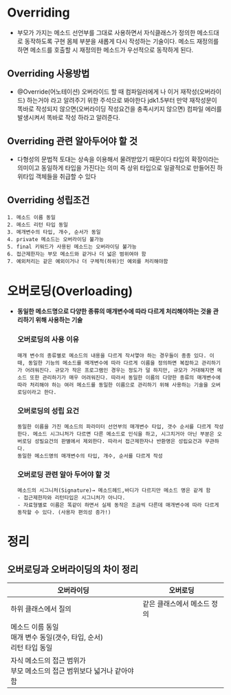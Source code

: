 # Overriding

- 부모가 가지는 메소드 선언부를 그대로 사용하면서 자식클래스가 정의한 메소드대로 동작하도록 구현 몸체 부분을 새롭게 다시 작성하는 기술이다. 메소드 재정의를 하면 메소드를 호출할 시 재정의한 메소드가 우선적으로 동작하게 된다.

## Overriding 사용방법
- @Override(어노테이션) 오버라이드 할 때 컴파일러에게 나 이거 재작성(오버라이드) 하는거야 라고 알려주기 위한 주석으로 봐야한다 jdk1.5부터 만약 재작성문이 똑바로 작성되지 않으면(오버라이딩 작성요건을 충족시키지 않으면) 컴파일 에러를 발생시켜서 똑바로 작성 하라고 알려준다.

## Overriding 관련 알아두어야 할 것
- 다형성의 문법적 토대는 상속을 이용해서 물려받았기 때문이다 타입의 확장이라는 의미이고 동일하게 타입을 가진다는 의미 즉 상위 타입으로 일괄적으로 만들어진 하위타입 객체들을 취급할 수 있다

## Overriding 성립조건
    1. 메소드 이름 동일
    2. 메소드 리턴 타입 동일
    3. 메개변수의 타입, 개수, 순서가 동일
    4. private 메소드는 오버라이딩 불가능
    5. final 키워드가 사용된 메소드는 오버라이딩 불가능
    6. 접근제한자는 부모 메소드와 같거나 더 넓은 범위여야 함
    7. 예외처리는 같은 예외이거나 더 구체적(하위)인 예외를 처리해야함

# **오버로딩(Overloading)**

- **동일한 메소드명으로 다양한 종류의 매개변수에 따라 다르게 처리해야하는 것을 관리하기 위해 사용하는 기술**
    ### 오버로딩의 사용 이유
      매개 변수의 종류별로 메소드의 내용을 다르게 작서앻야 하는 경우들이 종종 있다. 이 때, 동일한 기능의 메소드를 매개변수에 따라 다르게 이름을 정의하면 복잡하고 관리하기가 어려워진다. 규모가 작은 프로그램인 경우는 정도가 덜 하지만, 규모가 거대해지면 메소드 또한 관리하기가 매우 어려워진다. 따라서 동일한 이름의 다양한 종류의 매개변수에 따라 처리해야 하는 여러 메소드를 동일한 이름으로 관리하기 위해 사용하는 기술을 오버 로딩이라고 한다.

    ### 오버로딩의 성립 요건
      동일한 이름을 가진 메소드의 파라미터 선언부의 매개변수 타입, 갯수 순서를 다르게 작성한다. 메소드 시그니처가 다르면 다른 메소드로 인식을 하고, 시그치거아 아닌 부분은 오버로딩 성빌요건의 판별에서 제외한다. 따라서 접근제한자나 반환명은 성립요건과 무관하다.
      동일한 메소드명의 매개변수의 타입, 개수, 순서를 다르게 작성

    ### 오버로딩 관련 알아 두어야 할 것
      메소드의 시그니처(Signature)→ 메소드헤드,바디가 다르지만 메소드 명은 같게 함
      - 접근제한자와 리턴타입은 시그니처가 아니다.
      - 자료형별로 이름은 똑같이 하면서 실제 동작은 조금씩 다른데 매개변수에 따라 다르게 동작할 수 있다. (사용자 편의성 증가!)


# 정리

## 오버로딩과 오버라이딩의 차이 정리

| 오버라이딩                                         | 오버로딩 |
|-----------------------------------------------| --- |
| 하위 클래스에서 질의                                   | 같은 클래스에서 메소드 정의 |
| 메소드 이름 동일 <br/> 매개 변수 동일(갯수, 타입, 순서) <br/> 리턴 타입 동일 |  |
| 자식 메소드의 접근 범위가  <br/> 부모 메소드의 접근 범위보다 넓거나 같아야 함     |  |